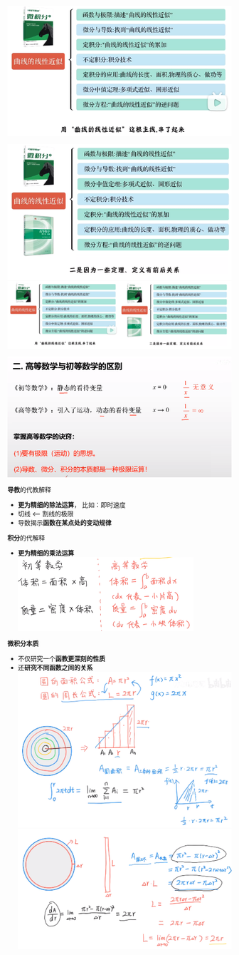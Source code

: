 ![](../photo/Pasted%20image%2020240325190459.png)

![](../photo/Pasted%20image%2020240325190512.png)
![](../photo/Pasted%20image%2020240325190359.png)

![](../photo/Pasted%20image%2020240319165026.png)

**导教**的代教解释
- **更为精细的除法运算**， 比如：即时速度
- 切线 <-- 割线的极限
- 导数揭示**函数在某点处的变动规律**

**积分**的代解释
- **更为精细的乘法运算**
![](../photo/Pasted%20image%2020240319094510.png)

**微积分本质**
- 不仅研究一个**函教更深刻的性质**
- 还**研究不同函数之间的关系**
![](../photo/Pasted%20image%2020240319100102.png)
![](../photo/Pasted%20image%2020240319100223.png)